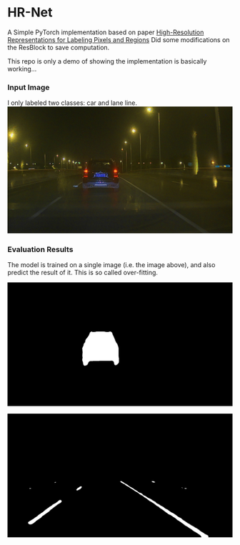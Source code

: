 # HR-Net

A Simple PyTorch implementation based on paper [High-Resolution Representations for Labeling Pixels and Regions](https://arxiv.org/abs/1904.04514)
Did some modifications on the ResBlock to save computation. 

This repo is only a demo of showing the implementation is basically working...

### Input Image
I only labeled two classes: car and lane line.
![Input](https://github.com/brianlan/HR-Net/blob/master/data/night.jpg?raw=true)


### Evaluation Results
The model is trained on a single image (i.e. the image above), and also predict the result of it.
This is so called over-fitting.

![car](https://github.com/brianlan/HR-Net/blob/master/results/car.png?raw=true)

![lane](https://github.com/brianlan/HR-Net/blob/master/results/lane.png?raw=true)
